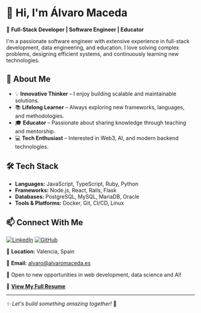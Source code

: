 # 👋 Hi, I'm Álvaro Maceda

🚀 **Full-Stack Developer | Software Engineer | Educator**

I'm a passionate software engineer with extensive experience in full-stack development, data engineering, and education. I love solving complex problems, designing efficient systems, and continuously learning new technologies.

## 🌟 About Me

- 💡 **Innovative Thinker** – I enjoy building scalable and maintainable solutions.
- 📚 **Lifelong Learner** – Always exploring new frameworks, languages, and methodologies.
- 🎓 **Educator** – Passionate about sharing knowledge through teaching and mentorship.
- 💻 **Tech Enthusiast** – Interested in Web3, AI, and modern backend technologies.

## 🛠 Tech Stack

- **Languages:** JavaScript, TypeScript, Ruby, Python
- **Frameworks:** Node.js, React, Rails, Flask
- **Databases:** PostgreSQL, MySQL, MariaDB, Oracle
- **Tools & Platforms:** Docker, Git, CI/CD, Linux

## 📫 Connect With Me

[![LinkedIn](https://img.shields.io/badge/LinkedIn-0077B5?style=for-the-badge&logo=linkedin&logoColor=white)](https://www.linkedin.com/in/alvaromaceda/)
[![GitHub](https://img.shields.io/badge/GitHub-181717?style=for-the-badge&logo=github&logoColor=white)](https://github.com/AlvaroMaceda)

📍 **Location:** Valencia, Spain

📧 **Email:** [alvaro@alvaromaceda.es](mailto:alvaro@alvaromaceda.es)


💼 Open to new opportunities in web development, data science and AI!

📄 **[View My Full Resume](https://github.com/AlvaroMaceda/curriculum)**

---

_✨ Let's build something amazing together!_ 🚀
